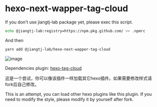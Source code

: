 # hexo-next-wapper-tag-cloud

If you don't use jiangtj-lab package yet, please exec this script.
```bash
echo @jiangtj-lab:registry=https://npm.pkg.github.com/ >> .npmrc
```

And then
```bash
yarn add @jiangtj-lab/hexo-next-wapper-tag-cloud
```

![image](https://user-images.githubusercontent.com/15902347/63206503-0fb55b00-c0e8-11e9-9b74-4ceda824888b.png)

Dependencies plugin: [hexo-tag-cloud](https://github.com/MikeCoder/hexo-tag-cloud)

这是一个尝试，你可以像该插件一样加载其它hexo插件。如果需要修改样式请fork后自己修改。

This is an attempt, you can load other hexo plugins like this plugin. If you need to modify the style, please modify it by yourself after fork.
